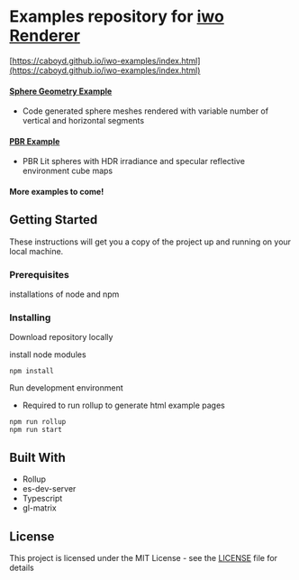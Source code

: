 # Examples repository for [iwo Renderer](https://github.com/caboyd/ts-pbr-renderer)

[https://caboyd.github.io/iwo-examples/index.html](https://caboyd.github.io/iwo-examples/index.html)

#### [Sphere Geometry Example](https://caboyd.github.io/iwo-examples/examples/sphere_geometry_example.html)
- Code generated sphere meshes rendered with variable number of vertical and horizontal segments  

#### [PBR Example](https://caboyd.github.io/iwo-examples/examples/pbr_example.html)
- PBR Lit spheres with HDR irradiance and specular reflective environment cube maps
   
#### More examples to come!
   
## Getting Started

These instructions will get you a copy of the project up and running on your local machine.

### Prerequisites

installations of node and npm

### Installing

Download repository locally

install node modules

```
npm install
```

Run development environment  
- Required to run rollup to generate html example pages
```
npm run rollup
npm run start
```

## Built With
* Rollup
* es-dev-server
* Typescript
* gl-matrix

## License

This project is licensed under the MIT License - see the [LICENSE](LICENSE) file for details
